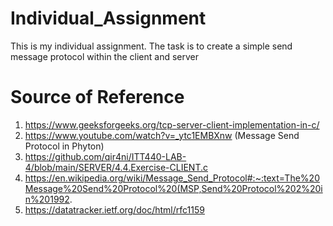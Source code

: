 # Individual_Assignment
This is my individual assignment. The task is to create a simple send message protocol within the client and server
# Source of Reference
1. https://www.geeksforgeeks.org/tcp-server-client-implementation-in-c/
2. https://www.youtube.com/watch?v=_ytc1EMBXnw (Message Send Protocol in Phyton)
3. https://github.com/qir4ni/ITT440-LAB-4/blob/main/SERVER/4.4.Exercise-CLIENT.c
4. https://en.wikipedia.org/wiki/Message_Send_Protocol#:~:text=The%20Message%20Send%20Protocol%20(MSP,Send%20Protocol%202%20in%201992.
5. https://datatracker.ietf.org/doc/html/rfc1159
